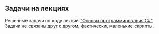 ## Задачи на лекциях
Решенные задачи по ходу лекций ["Основы программирования C#"](https://ulearn.me/course/basicprogramming)
Задачи не связаны друг с другом, фактически, маленькие скрипты.
